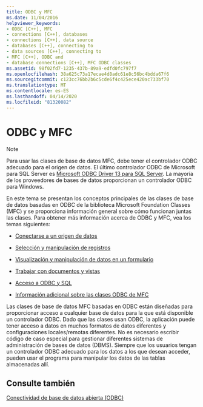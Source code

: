 ```yaml
---
title: ODBC y MFC
ms.date: 11/04/2016
helpviewer_keywords:
- ODBC [C++], MFC
- connections [C++], databases
- connections [C++], data source
- databases [C++], connecting to
- data sources [C++], connecting to
- MFC [C++], ODBC and
- database connections [C++], MFC ODBC classes
ms.assetid: 98f02fd7-1235-437b-89a9-edfd0fc797f7
ms.openlocfilehash: 38a625c73a17ecae4d8adc61e8c56bc4bdda67f6
ms.sourcegitcommit: c123cc76bb2b6c5cde6f4c425ece420ac733bf70
ms.translationtype: MT
ms.contentlocale: es-ES
ms.lasthandoff: 04/14/2020
ms.locfileid: "81320082"
---
```

# <a name="odbc-and-mfc"></a>ODBC y MFC

> [!NOTE]
> Para usar las clases de base de datos MFC, debe tener el controlador ODBC adecuado para el origen de datos. El último controlador ODBC de Microsoft para SQL Server es [Microsoft ODBC Driver 13 para SQL Server](https://www.microsoft.com/download/details.aspx?id=50420). La mayoría de los proveedores de bases de datos proporcionan un controlador ODBC para Windows.

En este tema se presentan los conceptos principales de las clases de base de datos basadas en ODBC de la biblioteca Microsoft Foundation Classes (MFC) y se proporciona información general sobre cómo funcionan juntas las clases. Para obtener más información acerca de ODBC y MFC, vea los temas siguientes:

- [Conectarse a un origen de datos](connecting-to-a-data-source.md)

- [Selección y manipulación de registros](selecting-and-manipulating-records.md)

- [Visualización y manipulación de datos en un formulario](displaying-and-manipulating-data-in-a-form.md)

- [Trabajar con documentos y vistas](working-with-documents-and-views.md)

- [Acceso a ODBC y SQL](access-to-odbc-and-sql.md)

- [Información adicional sobre las clases ODBC de MFC](further-reading-about-the-mfc-odbc-classes.md)

Las clases de base de datos MFC basadas en ODBC están diseñadas para proporcionar acceso a cualquier base de datos para la que está disponible un controlador ODBC. Dado que las clases usan ODBC, la aplicación puede tener acceso a datos en muchos formatos de datos diferentes y configuraciones locales/remotas diferentes. No es necesario escribir código de caso especial para gestionar diferentes sistemas de administración de bases de datos (DBMS). Siempre que los usuarios tengan un controlador ODBC adecuado para los datos a los que desean acceder, pueden usar el programa para manipular los datos de las tablas almacenadas allí.

## <a name="see-also"></a>Consulte también

[Conectividad de base de datos abierta (ODBC)](open-database-connectivity-odbc.md)
